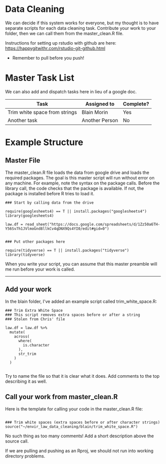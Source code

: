 # Data Cleaning

We can decide if this system works for everyone, but my thought is to have separate scripts for each data cleaning task. Contribute your work to your folder, then we can call them from the master_clean.R file. 

Instructions for setting up rstudio with github are here: https://happygitwithr.com/rstudio-git-github.html
* Remember to pull before you push!



# Master Task List

We can also add and dispatch tasks here in lieu of a google doc. 

| Task  | Assigned to | Complete? |
| ------------- | ------------- | ------------- |
| Trim white space from strings  | Blain Morin  | Yes|
| Another task  | Another Person  | No|


# Example Structure

## Master File

The master_clean.R file loads the data from google drive and loads the required packages. The goal is this master script will run without error on any machine. For example, note the syntax on the package calls. Before the library call, the code checks that the package is available. If not, the package is installed before R tries to load it.  

```
### Start by calling data from the drive

require(googlesheets4) == T || install.packages("googlesheets4")
library(googlesheets4)

law.df = read_sheet("https://docs.google.com/spreadsheets/d/1Zz50a6TH-Y56Sv7h1JVlmoGnd8llkCv4qDNX9Qs4YI0/edit#gid=0")


### Put other packages here

require(tidyverse) == T || install.packages("tidyverse")
library(tidyverse)

```


When you write your script, you can assume that this master preamble will me run before your work is called. 

---

## Add your work

In the blain folder, I've added an example script called trim_white_space.R:

```
### Trim Extra White Space
### This script removes extra spaces before or after a string
### Stolen from Chris' file

law.df = law.df %>%
  mutate(
    across(
      where(
        is.character
      ),
      str_trim
    )
  )


```

Try to name the file so that it is clear what it does. Add comments to the top describing it as well. 

## Call your work from master_clean.R

Here is the template for calling your code in the master_clean.R file:

```

### Trim white spaces (extra spaces before or after character strings)
source("~/envir_law_data_cleaning/blain/trim_white_space.R")

```

No such thing as too many comments! Add a short description above the source call. 

If we are pulling and pushing as an Rproj, we should not run into working directory problems. 
